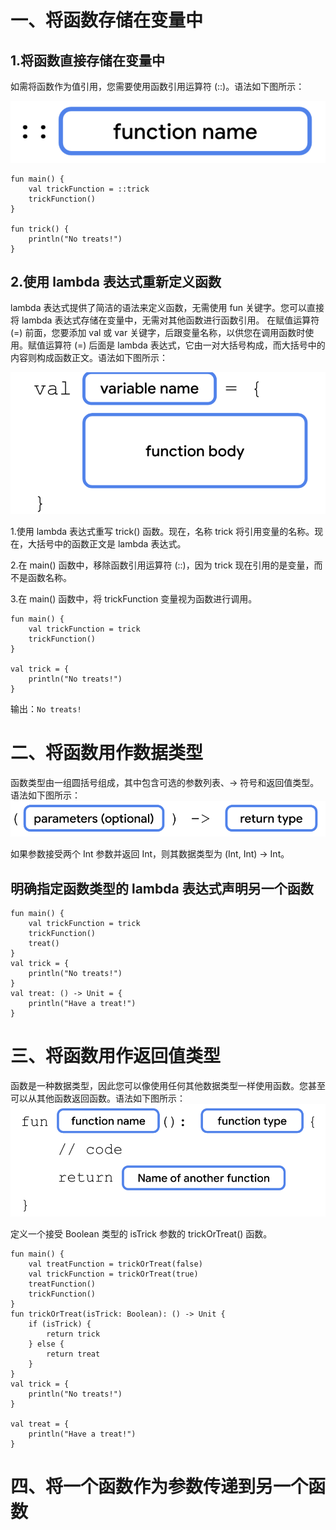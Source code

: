 # 一、将函数存储在变量中
## 1.将函数直接存储在变量中
如需将函数作为值引用，您需要使用函数引用运算符 (::)。语法如下图所示：

![alt text](image-6.png)

    fun main() {
        val trickFunction = ::trick
        trickFunction()
    }

    fun trick() {
        println("No treats!")
    }

## 2.使用 lambda 表达式重新定义函数
lambda 表达式提供了简洁的语法来定义函数，无需使用 fun 关键字。您可以直接将 lambda 表达式存储在变量中，无需对其他函数进行函数引用。
在赋值运算符 (=) 前面，您要添加 val 或 var 关键字，后跟变量名称，以供您在调用函数时使用。赋值运算符 (=) 后面是 lambda 表达式，它由一对大括号构成，而大括号中的内容则构成函数正文。语法如下图所示：

![alt text](image-7.png)

1.使用 lambda 表达式重写 trick() 函数。现在，名称 trick 将引用变量的名称。现在，大括号中的函数正文是 lambda 表达式。

2.在 main() 函数中，移除函数引用运算符 (::)，因为 trick 现在引用的是变量，而不是函数名称。

3.在 main() 函数中，将 trickFunction 变量视为函数进行调用。

    fun main() {
        val trickFunction = trick
        trickFunction()
    }

    val trick = {
        println("No treats!")
    }
输出：`No treats!`

# 二、将函数用作数据类型
函数类型由一组圆括号组成，其中包含可选的参数列表、-> 符号和返回值类型。语法如下图所示：
![alt text](image-8.png)

如果参数接受两个 Int 参数并返回 Int，则其数据类型为 (Int, Int) -> Int。

## 明确指定函数类型的 lambda 表达式声明另一个函数
    fun main() {
        val trickFunction = trick
        trickFunction()
        treat()
    }
    val trick = {
        println("No treats!")
    }
    val treat: () -> Unit = {
        println("Have a treat!")
    }

# 三、将函数用作返回值类型
函数是一种数据类型，因此您可以像使用任何其他数据类型一样使用函数。您甚至可以从其他函数返回函数。语法如下图所示：
![alt text](image-9.png)

定义一个接受 Boolean 类型的 isTrick 参数的 trickOrTreat() 函数。

    fun main() {
        val treatFunction = trickOrTreat(false)
        val trickFunction = trickOrTreat(true)
        treatFunction()
        trickFunction()
    }
    fun trickOrTreat(isTrick: Boolean): () -> Unit {
        if (isTrick) {
            return trick
        } else {
            return treat
        }
    }
    val trick = {
        println("No treats!")
    }

    val treat = {
        println("Have a treat!")
    }

# 四、将一个函数作为参数传递到另一个函数
